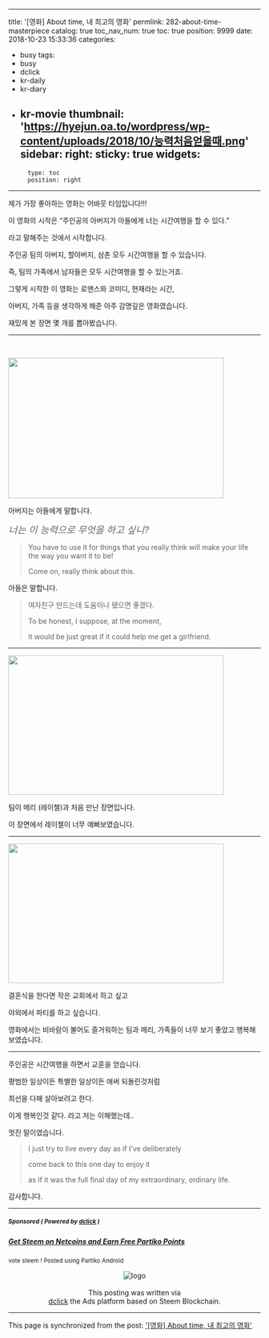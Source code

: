 
---
title: '[영화] About time, 내 최고의 영화'
permlink: 282-about-time-masterpiece
catalog: true
toc_nav_num: true
toc: true
position: 9999
date: 2018-10-23 15:33:36
categories:
- busy
tags:
- busy
- dclick
- kr-daily
- kr-diary
- kr-movie
thumbnail: 'https://hyejun.oa.to/wordpress/wp-content/uploads/2018/10/능력처음얻을때.png'
sidebar:
    right:
        sticky: true
widgets:
    -
        type: toc
        position: right
---


<p>제가 가장 좋아하는 영화는 어바웃 타임입니다!!!</p>
<p>이 영화의 시작은 “주인공의 아버지가 아들에게 너는 시간여행을 할 수 있다.”</p>
<p>라고 말해주는 것에서 시작합니다.</p>
<p>주인공 팀의 아버지, 할아버지, 삼촌 모두 시간여행을 할 수 있습니다.</p>
<p>즉, 팀의 가족에서 남자들은 모두 시간여행을 할 수 있는거죠.</p>
<p>그렇게 시작한 이 영화는 로맨스와 코미디, 현재라는 시간,</p>
<p>아버지, 가족 등을 생각하게 해준 아주 감명깊은 영화였습니다.</p>
<p>재밌게 본 장면 몇 개를 뽑아봤습니다.</p>
<hr />
<p> </p>
<p><img class="alignnone wp-image-283" src="https://hyejun.oa.to/wordpress/wp-content/uploads/2018/10/능력처음얻을때.png" alt="" width="430" height="280" /></p>
<p>아버지는 아들에게 말합니다.</p>
<p><span style="color: #686868; font-size: 19px; font-style: italic;">너는 이 능력으로 무엇을 하고 싶니?</span></p>
<blockquote><p>You have to use it for things that you really think will make your life the way you want it to be!</p>
<p>Come on, really think about this.</p></blockquote>
<p>아들은 말합니다.</p>
<blockquote><p>여자친구 만드는데 도움이나 됐으면 좋겠다.</p>
<p>To be honest, I suppose, at the moment,</p>
<p>it would be just great if it could help me get a girlfriend.</p></blockquote>
<hr />
<p><img class="alignnone wp-image-284" src="https://hyejun.oa.to/wordpress/wp-content/uploads/2018/10/첫만남.png" alt="" width="430" height="278" /></p>
<p>팀이 메리 (레이첼)과 처음 만난 장면입니다.</p>
<p>이 장면에서 레이첼이 너무 예뻐보였습니다.</p>
<hr />
<p><img class="alignnone wp-image-285" src="https://hyejun.oa.to/wordpress/wp-content/uploads/2018/10/결혼식.png" alt="" width="430" height="278" /></p>
<p>결혼식을 한다면 작은 교회에서 하고 싶고</p>
<p>야외에서 파티를 하고 싶습니다.</p>
<p>영화에서는 비바람이 불어도 즐거워하는 팀과 메리, 가족들이 너무 보기 좋았고 행복해보였습니다.</p>
<hr />
<p>주인공은 시간여행을 하면서 교훈을 얻습니다.</p>
<p>평범한 일상이든 특별한 일상이든 애써 되돌린것처럼</p>
<p>최선을 다해 살아보려고 한다.</p>
<p>이게 행복인것 같다. 라고 저는 이해했는데..</p>
<p>멋진 말이였습니다.</p>
<blockquote><p>I just try to live every day as if I’ve deliberately</p>
<p>come back to this one day to enjoy it</p>
<p>as if it was the full final day of my extraordinary, ordinary life.</p></blockquote>
<p>감사합니다.</p>


***
#####  <sub> **Sponsored ( Powered by [dclick](https://www.dclick.io) )** </sub>
##### [Get Steem on Netcoins and Earn Free Partiko Points](https://api.dclick.io/v1/c?x=eyJhbGciOiJIUzI1NiIsInR5cCI6IkpXVCJ9.eyJjIjoiamFjb2J5dSIsInMiOiItLTE1NDAxMTI3MDIyMTUiLCJhIjpbMjE3XSwidXJsIjoiaHR0cHM6Ly9zdGVlbWl0LmNvbS9zdGVlbS9AYmx1ZW5nZWwvZ2V0LXN0ZWVtLW9uLW5ldGNvaW5zLWFuZC1lYXJuLWZyZWUtcGFydGlrby1wb2ludHMtdXdpeGxzZ2YiLCJpYXQiOjE1NDAxMTI3MDIsImV4cCI6MTg1NTQ3MjcwMn0.zKtFsSIMJHlJnrzajKpAs27GeRuV8jkOKtFsiZPlbhI)
<sup>vote steem ! Posted using Partiko Android</sup>
<br><center>![logo](https://steemitimages.com/200x100/https://cdn.steemitimages.com/DQmbjkrc5UT4GgZXygAnS3mLrboAy7Y8gr7R7guB8HG3f5n/logopad500.png)<br><br>This posting was written via <br>[dclick](https://www.dclick.io) the Ads platform based on Steem Blockchain.</center>



- - -

This page is synchronized from the post: ['[영화] About time, 내 최고의 영화'](https://steemit.com/@jacobyu/282-about-time-masterpiece)
